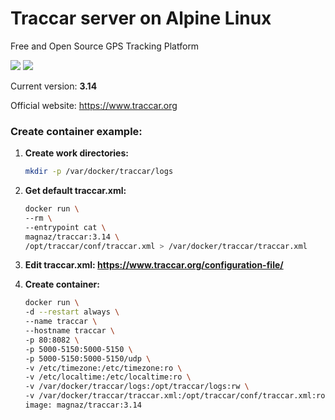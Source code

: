 Traccar server on Alpine Linux
====
Free and Open Source GPS Tracking Platform

[![](https://images.microbadger.com/badges/image/magnaz/traccar.svg)](http://microbadger.com/images/magnaz/traccar "Get your own image badge on microbadger.com") [![](https://images.microbadger.com/badges/version/magnaz/traccar.svg)](http://microbadger.com/images/magnaz/traccar "Get your own version badge on microbadger.com")

Current version: **3.14**

Official website: https://www.traccar.org

### Create container example:

1. **Create work directories:**
    ```bash
    mkdir -p /var/docker/traccar/logs
    ```

1. **Get default traccar.xml:**
    ```bash
    docker run \
    --rm \
    --entrypoint cat \
    magnaz/traccar:3.14 \
    /opt/traccar/conf/traccar.xml > /var/docker/traccar/traccar.xml
    ```

1. **Edit traccar.xml: <https://www.traccar.org/configuration-file/>**

1. **Create container:**
    ```bash
    docker run \
    -d --restart always \
    --name traccar \
    --hostname traccar \
    -p 80:8082 \
    -p 5000-5150:5000-5150 \
    -p 5000-5150:5000-5150/udp \
    -v /etc/timezone:/etc/timezone:ro \
    -v /etc/localtime:/etc/localtime:ro \
    -v /var/docker/traccar/logs:/opt/traccar/logs:rw \
    -v /var/docker/traccar/traccar.xml:/opt/traccar/conf/traccar.xml:ro \
    image: magnaz/traccar:3.14
    ```

